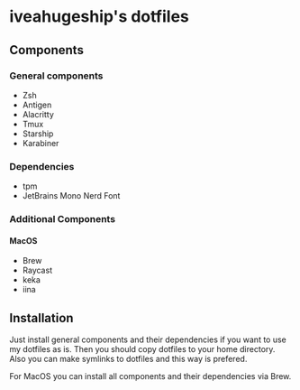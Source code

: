 # iveahugeship's dotfiles

## Components

### General components

- Zsh
- Antigen
- Alacritty
- Tmux
- Starship 
- Karabiner

### Dependencies

- tpm
- JetBrains Mono Nerd Font

### Additional Components

#### MacOS

- Brew
- Raycast
- keka
- iina

## Installation

Just install general components and their dependencies if you want to use my dotfiles as is. Then you
should copy dotfiles to your home directory. Also you can make symlinks to dotfiles and this way is prefered.

For MacOS you can install all components and their dependencies via Brew.
